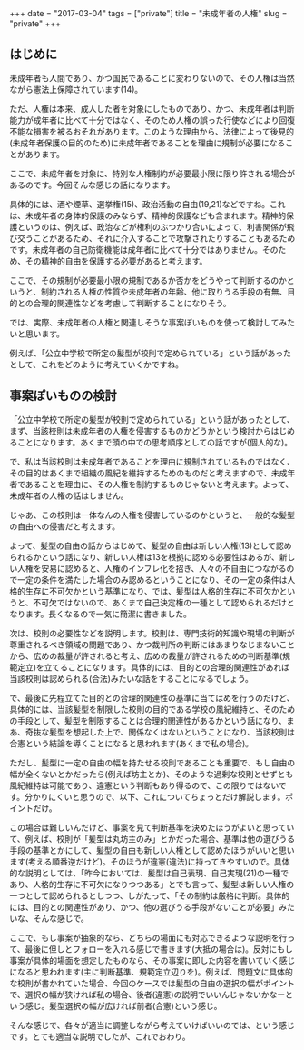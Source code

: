 +++
date = "2017-03-04"
tags = ["private"]
title = "未成年者の人権"
slug = "private"
+++

## はじめに

未成年者も人間であり、かつ国民であることに変わりないので、その人権は当然ながら憲法上保障されています(14)。

ただ、人権は本来、成人した者を対象にしたものであり、かつ、未成年者は判断能力が成年者に比べて十分ではなく、そのため人権の誤った行使などにより回復不能な損害を被るおそれがあります。このような理由から、法律によって後見的(未成年者保護の目的のため)に未成年者であることを理由に規制が必要になることがあります。

ここで、未成年者を対象に、特別な人権制約が必要最小限に限り許される場合があるのです。今回そんな感じの話になります。

具体的には、酒や煙草、選挙権(15)、政治活動の自由(19,21)などですね。これは、未成年者の身体的保護のみならず、精神的保護なども含まれます。精神的保護というのは、例えば、政治などが権利のぶつかり合いによって、利害関係が飛び交うことがあるため、それに介入することで攻撃されたりすることもあるためです。未成年者の自己防衛機能は成年者に比べて十分ではありません。そのため、その精神的自由を保護する必要があると考えます。

ここで、その規制が必要最小限の規制であるか否かをどうやって判断するのかというと、制約される人権の性質や未成年者の年齢、他に取りうる手段の有無、目的との合理的関連性などを考慮して判断することになりそう。

では、実際、未成年者の人権と関連しそうな事案ぽいものを使って検討してみたいと思います。

例えば、「公立中学校で所定の髪型が校則で定められている」という話があったとして、これをどのように考えていくかですね。

## 事案ぽいものの検討

「公立中学校で所定の髪型が校則で定められている」という話があったとして、まず、当該校則は未成年者の人権を侵害するものかどうかという検討からはじめることになります。あくまで頭の中での思考順序としての話ですが(個人的な)。

で、私は当該校則は未成年者であることを理由に規制されているものではなく、その目的はあくまで組織の風紀を維持するためのものだと考えますので、未成年者であることを理由に、その人権を制約するものじゃないと考えます。よって、未成年者の人権の話はしません。

じゃあ、この校則は一体なんの人権を侵害しているのかというと、一般的な髪型の自由への侵害だと考えます。

よって、髪型の自由の話からはじめて、髪型の自由は新しい人権(13)として認められるかという話になり、新しい人権は13を根拠に認める必要性はあるが、新しい人権を安易に認めると、人権のインフレ化を招き、人々の不自由につながるので一定の条件を満たした場合のみ認めるということになり、その一定の条件は人格的生存に不可欠かという基準になり、では、髪型は人格的生存に不可欠かというと、不可欠ではないので、あくまで自己決定権の一種として認められるだけとなります。長くなるので一気に簡潔に書きました。

次は、校則の必要性などを説明します。校則は、専門技術的知識や現場の判断が尊重されるべき領域の問題であり、かつ裁判所の判断にはあまりなじまないことから、広めの裁量が許されると考え、広めの裁量が許されるための判断基準(規範定立)を立てることになります。具体的には、目的との合理的関連性があれば当該校則は認められる(合法)みたいな話をすることになるでしょう。

で、最後に先程立てた目的との合理的関連性の基準に当てはめを行うのだけど、具体的には、当該髪型を制限した校則の目的である学校の風紀維持と、そのための手段として、髪型を制限することは合理的関連性があるかという話になり、まあ、奇抜な髪型を想起した上で、関係なくはないということになり、当該校則は合憲という結論を導くことになると思われます(あくまで私の場合)。

ただし、髪型に一定の自由の幅を持たせる校則であることも重要で、もし自由の幅が全くないとかだったら(例えば坊主とか)、そのような過剰な校則とせずとも風紀維持は可能であり、違憲という判断もあり得るので、この限りではないです。分かりにくいと思うので、以下、これについてちょっとだけ解説します。ポイントだけ。

この場合は難しいんだけど、事案を見て判断基準を決めたほうがよいと思っていて、例えば、校則が「髪型は丸坊主のみ」とかだった場合、基準は他の選びうる手段の基準とかにして、髪型の自由も新しい人権として認めたほうがいいと思います(考える順番逆だけど)。そのほうが違憲(違法)に持ってきやすいので。具体的な説明としては、「昨今においては、髪型は自己表現、自己実現(21)の一種であり、人格的生存に不可欠になりつつある」とでも言って、髪型は新しい人権の一つとして認められるとしつつ、しがたって、「その制約は厳格に判断。具体的には、目的との関連性があり、かつ、他の選びうる手段がないことが必要」みたいな、そんな感じで。

ここで、もし事案が抽象的なら、どちらの場面にも対応できるような説明を行って、最後に但しとフォローを入れる感じで書きます(大抵の場合は)。反対にもし事案が具体的場面を想定したものなら、その事案に即した内容を書いていく感じになると思われます(主に判断基準、規範定立辺りを)。例えば、問題文に具体的な校則が書かれていた場合、今回のケースでは髪型の自由の選択の幅がポイントで、選択の幅が狭ければ私の場合、後者(違憲)の説明でいいんじゃないかなーという感じ。髪型選択の幅が広ければ前者(合憲)という感じ。

そんな感じで、各々が適当に調整しながら考えていけばいいのでは、という感じです。とても適当な説明でしたが、これでおわり。
 
